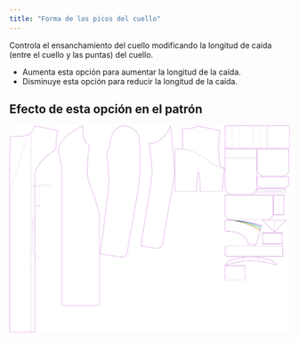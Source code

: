 ```yaml
---
title: "Forma de los picos del cuello"
---
```


Controla el ensanchamiento del cuello modificando la longitud de caída (entre el cuello y las puntas) del cuello.

- Aumenta esta opción para aumentar la longitud de la caída.
- Disminuye esta opción para reducir la longitud de la caída.

## Efecto de esta opción en el patrón

![Esta imagen muestra el efecto de esta opción superponiendo varias variantes que tienen un valor diferente para esta opción](carlita_collarflare_sample.svg "Efecto de esta opción en el patrón")
